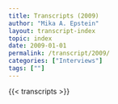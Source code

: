 ```yaml
---
title: Transcripts (2009)
author: "Mika A. Epstein"
layout: transcript-index
topic: index
date: 2009-01-01
permalink: /transcript/2009/
categories: ["Interviews"]
tags: [""]
---
```

{{< transcripts >}}
